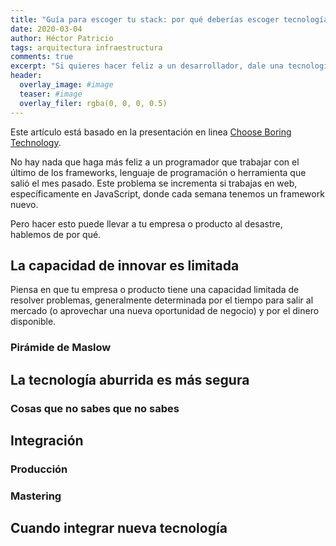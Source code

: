 ```yaml
---
title: "Guía para escoger tu stack: por qué deberías escoger tecnología aburrida"
date: 2020-03-04
author: Héctor Patricio
tags: arquitectura infraestructura 
comments: true
excerpt: "Si quieres hacer feliz a un desarrollador, dale una tecnología nueva y brillante. En este artículo hablamos de por qué es mejor idea escoger tecnología aburrida."
header:
  overlay_image: #image
  teaser: #image
  overlay_filer: rgba(0, 0, 0, 0.5)
---
```


Este artículo está basado en la presentación en linea [Choose Boring Technology](http://boringtechnology.club).

No hay nada que haga más feliz a un programador que trabajar con el último de los frameworks, lenguaje de programación o herramienta que salió el mes pasado. Este problema se incrementa si trabajas en web, específicamente en JavaScript, donde cada semana tenemos un framework nuevo.

Pero hacer esto puede llevar a tu empresa o producto al desastre, hablemos de por qué.

## La capacidad de innovar es limitada

Piensa en que tu empresa o producto tiene una capacidad limitada de resolver problemas, generalmente determinada por el tiempo para salir al mercado (o aprovechar una nueva oportunidad de negocio) y por el dinero disponible.

### Pirámide de Maslow

## La tecnología aburrida es más segura

### Cosas que no sabes que no sabes

## Integración

### Producción
### Mastering

## Cuando integrar nueva tecnología

